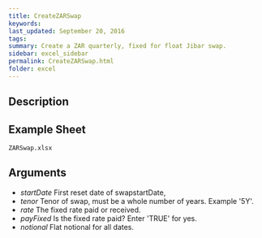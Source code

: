 ```yaml
---
title: CreateZARSwap
keywords: 
last_updated: September 20, 2016
tags: 
summary: Create a ZAR quarterly, fixed for float Jibar swap.
sidebar: excel_sidebar
permalink: CreateZARSwap.html
folder: excel
---
```


## Description

## Example Sheet

    ZARSwap.xlsx

## Arguments

* *startDate* First reset date of swapstartDate,
* *tenor* Tenor of swap, must be a whole number of years.  Example '5Y'.
* *rate* The fixed rate paid or received.
* *payFixed* Is the fixed rate paid? Enter 'TRUE' for yes.
* *notional* Flat notional for all dates.